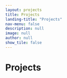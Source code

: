 ```yaml
---
layout: projects
title: Projects
landing-title: "Projects"
nav-menu: false
description: null
image: null
author: null
show_tile: false
---
```


<h1>Projects</h1>
